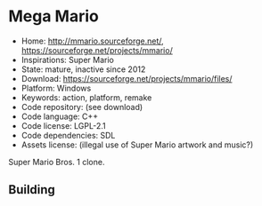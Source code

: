 # Mega Mario

- Home: http://mmario.sourceforge.net/, https://sourceforge.net/projects/mmario/
- Inspirations: Super Mario
- State: mature, inactive since 2012
- Download: https://sourceforge.net/projects/mmario/files/
- Platform: Windows
- Keywords: action, platform, remake
- Code repository: (see download)
- Code language: C++
- Code license: LGPL-2.1
- Code dependencies: SDL
- Assets license: (illegal use of Super Mario artwork and music?)

Super Mario Bros. 1 clone.

## Building
